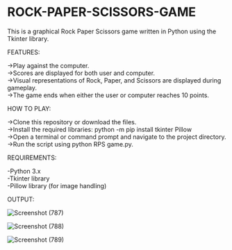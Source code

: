 # ROCK-PAPER-SCISSORS-GAME

This is a graphical Rock Paper Scissors game written in Python using the Tkinter library.

FEATURES:

->Play against the computer.  
->Scores are displayed for both user and computer.  
->Visual representations of Rock, Paper, and Scissors are displayed during gameplay.  
->The game ends when either the user or computer reaches 10 points.  

HOW TO PLAY:

->Clone this repository or download the files.  
->Install the required libraries: python -m pip install tkinter Pillow  
->Open a terminal or command prompt and navigate to the project directory.  
->Run the script using python RPS game.py.  

REQUIREMENTS:

-Python 3.x  
-Tkinter library  
-Pillow library (for image handling)  

OUTPUT:

![Screenshot (787)](https://github.com/user-attachments/assets/a78d199c-773d-4fd7-a0dd-f206bd645deb)

![Screenshot (788)](https://github.com/user-attachments/assets/c8aea8ad-fa72-42ef-8443-824001371dbb)

![Screenshot (789)](https://github.com/user-attachments/assets/6653be9a-7c98-4ea6-b2d8-17d177e20ff3)
